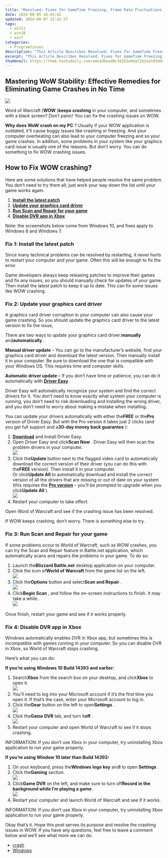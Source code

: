 ```yaml
---
title: "Resolved: Fixes for GameTime Freezing, Frame Rate Fluctuations & Optimizing Gaming Speed"
date: 2024-08-05 16:43:42
updated: 2024-08-07 12:42:27
tags:
  - win11
  - win10
  - win7
categories:
  - ProgramIssues
description: "This Article Describes Resolved: Fixes for GameTime Freezing, Frame Rate Fluctuations & Optimizing Gaming Speed"
excerpt: "This Article Describes Resolved: Fixes for GameTime Freezing, Frame Rate Fluctuations & Optimizing Gaming Speed"
thumbnail: https://thmb.techidaily.com/a4e1d9aad0c342b5e84a72b2aa595ddec8716c1b81e2111a8c2aa2cbab431fe7.jpg
---
```


## Mastering WoW Stability: Effective Remedies for Eliminating Game Crashes in No Time

![](https://images.drivereasy.com/wp-content/uploads/2018/10/img_5bd6b4d2c4a74.jpg)

 Word of Warcraft (**WOW** )**keeps crashing** in your computer, and sometimes with a black screen? Don’t panic! You can fix the crashing issues on WOW.

**Why does WoW crash on my PC** ? Usually if your WOW application is outdated, it’ll cause buggy issues like crashing or freezing. And your computer overheating can also lead to your computer freezing and so your game crashes. In addition, some problems in your system like your graphics card issue is usually one of the reasons. But don’t worry. You can do something to fix WOW crashing issues.

## How to Fix WOW crashing?

 Here are some solutions that have helped people resolve the same problem. You don’t need to try them all; just work your way down the list until your game works again.

1. **[Install the latest patch](https://tools.techidaily.com/drivereasy/download/)**
2. **[Update your graphics card driver](https://tools.techidaily.com/drivereasy/download/)**
3. **[Run Scan and Repair for your game](https://tools.techidaily.com/drivereasy/download/)**
4. **[Disable DVR app in Xbox](https://tools.techidaily.com/drivereasy/download/)**

 Note: the screenshots below come from Windows 10, and fixes apply to Windows 8 and Windows 7.

### Fix 1: Install the latest patch

 Since many technical problems can be resolved by restarting, it never hurts to restart your computer and your game. Often this will be enough to fix the error.

 Game developers always keep releasing patches to improve their games and fix any issues, so you should manually check for updates of your game. Then install the latest patch to keep it up to date. This can fix some issues like WOW crashing.

### Fix 2: Update your graphics card driver

 A graphics card driver corruption in your computer can also cause your game crashing. So you should update the graphics card driver to the latest version to fix the issue,

 There are two ways to update your graphics card driver:**manually** and**automatically** .

**Manual driver update** – You can go to the manufacturer’s website, find your graphics card driver and download the latest version. Then manually install it in your computer. Be sure to download the one that is compatible with your Windows OS. This requires time and computer skills.

**Automatic driver update** – If you don’t have time or patience, you can do it automatically with **[Driver Easy](https://tools.techidaily.com/drivereasy/download/)**  .

 Driver Easy will automatically recognize your system and find the correct drivers for it. You don’t need to know exactly what system your computer is running, you don’t need to risk downloading and installing the wrong driver, and you don’t need to worry about making a mistake when installing.

 You can update your drivers automatically with either the**FREE** or the**Pro** version of Driver Easy. But with the Pro version it takes just 2 clicks (and you get full support and a**30-day money back guarantee** ):

1. [**Download**](https://tools.techidaily.com/drivereasy/download/) and install Driver Easy.
2. Open Driver Easy and click**Scan Now** . Driver Easy will then scan the problem drivers in your computer.  
![](https://images.drivereasy.com/wp-content/uploads/2018/10/img_5bd6b336957ab.jpg)
3. Click the**Update** button next to the flagged video card to automatically download the correct version of their driver (you can do this with the**FREE** version). Then install it in your computer.  
 Or click**Update All** to automatically download and install the correct version of all the drivers that are missing or out of date on your system (this requires the **[Pro version](https://tools.techidaily.com/drivereasy/download/)**  – you’ll be prompted to upgrade when you click**Update All** ).  
![](https://images.drivereasy.com/wp-content/uploads/2018/10/img_5bd6b351ec11a.jpg)
4. Restart your computer to take effect.

Open Word of Warcraft and see if the crashing issue has been resolved.

 If WOW keeps crashing, don’t worry. There is something else to try.

### Fix 3: Run Scan and Repair for your game

 If some problems occur to World of Warcraft, such as WOW crashes, you can try the Scan and Repair feature in Battle.net application, which automatically scans and repairs the problems in your game. To do so:

1. Launch the**Blizzard Battle.net** desktop application on your computer.
2. Click the icon of**World of Warcraft** from the game list on the left.  
![](https://images.drivereasy.com/wp-content/uploads/2018/09/img_5b8fa6c02c345.jpg)
3. Click the**Options** button and select**Scan and Repair** .  
![](https://images.drivereasy.com/wp-content/uploads/2018/09/img_5b8fa6fe36d60.jpg)
4. Click**Begin Scan** , and follow the on-screen instructions to finish. It may take a while.  
![](https://images.drivereasy.com/wp-content/uploads/2018/09/img_5b8fa7275b199.jpg)

Once finish, restart your game and see if it works properly.

### Fix 4: Disable DVR app in Xbox

 Windows automatically enables DVR in Xbox app, but sometimes this is incompatible with games running in your computer. So you can disable DVR in Xbox, so World of Warcraft stops crashing.

Here’s what you can do:

**If you’re using Windows 10 Build 14393 and earlier:**

1. Search**Xbox** from the search box on your desktop, and click**Xbox** to open it.  
![](https://images.drivereasy.com/wp-content/uploads/2018/10/img_5bd6b3940d874.jpg)
2. You’ll need to log into your Microsoft account if it’s the first time you open it. If that’s the case, enter your Microsoft account to log in.
3. Click the**Gear** button on the left to open**Settings** .  
![](https://images.drivereasy.com/wp-content/uploads/2018/10/img_5bd6b3bdbf4aa.jpg)
4. Click the**Game DVR** tab, and turn it**off** .  
![](https://images.drivereasy.com/wp-content/uploads/2018/10/img_5bd6b3e5954b9.png)
5. Restart your computer and open World of Warcraft to see if it stops crashing.

 INFORMATION: If you don’t use Xbox in your computer, try uninstalling Xbox application to run your game properly.

**If you’re using Window 10 later than Build 14393:**

1. On your keyboard, press the**Windows logo key** and**I** to open **Settings** .
2. Click the**Gaming** section.  
![](https://images.drivereasy.com/wp-content/uploads/2018/09/img_5b8fab18ae4d5.jpg)
3. Click**Game DVR** on the left, and make sure to turn off**Record** **in the background while I’m playing a game** .  
![](https://images.drivereasy.com/wp-content/uploads/2018/10/img_5bd6b4223cc30.jpg)
4. Restart your computer and launch World of Warcraft and see if it works.

 INFORMATION: If you don’t use Xbox in your computer, try uninstalling Xbox application to run your game properly.

 Okay that’s it. Hope this post serves its purpose and resolve the crashing issues in WOW. If you have any questions, feel free to leave a comment below and we’ll see what more we can do.

* [crash](https://tools.techidaily.com/drivereasy/download/)
* [Windows](https://tools.techidaily.com/drivereasy/download/)

<ins class="adsbygoogle"
     style="display:block"
     data-ad-format="autorelaxed"
     data-ad-client="ca-pub-7571918770474297"
     data-ad-slot="1223367746"></ins>



<ins class="adsbygoogle"
     style="display:block"
     data-ad-client="ca-pub-7571918770474297"
     data-ad-slot="8358498916"
     data-ad-format="auto"
     data-full-width-responsive="true"></ins>
